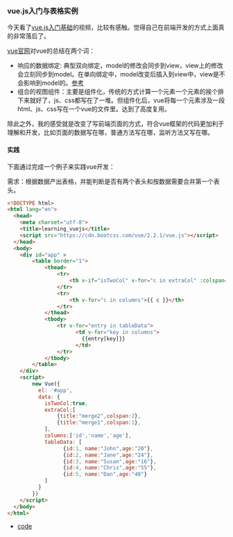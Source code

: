 ### vue.js入门与表格实例

今天看了[vue.js入门基础](http://www.imooc.com/learn/694)的视频，比较有感触。觉得自己在前端开发的方式上面真的非常落后了。

[vue官网](http://cn.vuejs.org/)对vue的总结在两个词：
 * 响应的数据绑定: 典型双向绑定，model的修改会同步到view，view上的修改会立刻同步到model。在单向绑定中，model改变后插入到view中，view是不会影响到model的。[参考](https://segmentfault.com/q/1010000002511449/a-1020000002514653)
 * 组合的视图组件：主要是组件化，传统的方式计算一个元素一个元素的挨个排下来就好了，js、css都写在了一堆。但组件化后，vue将每一个元素涉及一段html、js、css写在一个vue的文件里。达到了高度复用。

除此之外，我的感受就是改变了写前端页面的方式，符合vue框架的代码更加利于理解和开发，比如页面的数据写在哪，普通方法写在哪，监听方法又写在哪。

#### 实践
下面通过完成一个例子来实践vue开发：

需求：根据数据产出表格，并能判断是否有两个表头和按数据需要合并第一个表头。
```html
<!DOCTYPE html>
<html lang="en">
  <head>
    <meta charset="utf-8">
    <title>learning_vuejs</title>
	<script src="https://cdn.bootcss.com/vue/2.2.1/vue.js"></script>
  </head>
  <body>
	<div id="app" >
		<table border="1">
			<thead>
				<tr>
					<th v-if="isTwoCol" v-for="c in extraCol" :colspan="c.colspan">{{ c.title }}</th>
				</tr>
				<tr>
					<th v-for="c in columns">{{ c }}</th>
				</tr>
			</thead>
			<tbody>
				<tr v-for="entry in tableData">
					  <td v-for="key in columns">
						{{entry[key]}}
					  </td>
				</tr>
			</tbody>
		</table>
	</div>
	<script>
		new Vue({
		  el: '#app',
		  data: {
			isTwoCol:true,
			extraCol:[
				{title:"merge2",colspan:2},
				{title:"merge1",colspan:1},
			],
			columns:['id','name','age'],
			tableData: [
				  {id:1, name:"John",age:"20"},
				  {id:2, name:"Jane",age:"24"},
				  {id:3, name:"Susan",age:"16"},
				  {id:4, name:"Chris",age:"55"},
				  {id:5, name:"Dan",age:"40"}
			]
		  }
		})
    </script>
  </body>
</html>
```
* [code](begin_learning_vue.html)


